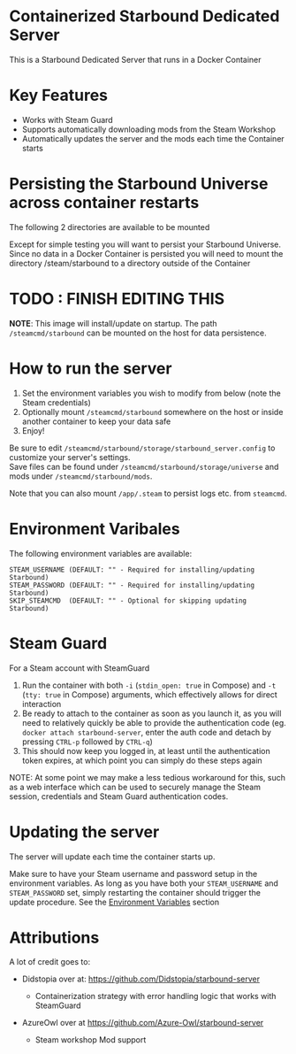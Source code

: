 # Containerized Starbound Dedicated Server
This is a Starbound Dedicated Server that runs in a Docker Container

# Key Features
- Works with Steam Guard
- Supports automatically downloading mods from the Steam Workshop
- Automatically updates the server and the mods each time the Container starts

# Persisting the Starbound Universe across container restarts
The following 2 directories are available to be mounted


Except for simple testing you will want to persist your Starbound Universe. 
Since no data in a Docker Container is persisted you will need to mount the directory /steam/starbound to a directory outside of the Container


# TODO : FINISH EDITING THIS


**NOTE**: This image will install/update on startup. The path ```/steamcmd/starbound``` can be mounted on the host for data persistence.

# How to run the server
1. Set the environment variables you wish to modify from below (note the Steam credentials)
2. Optionally mount ```/steamcmd/starbound``` somewhere on the host or inside another container to keep your data safe
3. Enjoy!

Be sure to edit `/steamcmd/starbound/storage/starbound_server.config` to customize your server's settings.  
Save files can be found under `/steamcmd/starbound/storage/universe` and mods under `/steamcmd/starbound/mods`.

Note that you can also mount `/app/.steam` to persist logs etc. from `steamcmd`.

# Environment Varibales

The following environment variables are available:
```
STEAM_USERNAME (DEFAULT: "" - Required for installing/updating Starbound)
STEAM_PASSWORD (DEFAULT: "" - Required for installing/updating Starbound)
SKIP_STEAMCMD  (DEFAULT: "" - Optional for skipping updating Starbound)
```

# Steam Guard

For a Steam account with SteamGuard

1. Run the container with both `-i` (`stdin_open: true` in Compose) and `-t` (`tty: true` in Compose) arguments, which effectively allows for direct interaction
2. Be ready to attach to the container as soon as you launch it, as you will need to relatively quickly be able to provide the authentication code (eg. `docker attach starbound-server`, enter the auth code and detach by pressing `CTRL-p` followed by `CTRL-q`)
3. This should now keep you logged in, at least until the authentication token expires, at which point you can simply do these steps again

NOTE: At some point we may make a less tedious workaround for this, such as a web interface which can be used to securely manage the Steam session, credentials and Steam Guard authentication codes.

# Updating the server
The server will update each time the container starts up.

Make sure to have your Steam username and password setup in the environment variables.
As long as you have both your `STEAM_USERNAME` and `STEAM_PASSWORD` set, simply restarting the container should trigger the update procedure.
See the [Environment Variables](#environment-varibales) section

# Attributions
A lot of credit goes to:
- Didstopia over at: https://github.com/Didstopia/starbound-server
  - Containerization strategy with error handling logic that works with SteamGuard

- AzureOwl over at https://github.com/Azure-Owl/starbound-server
   - Steam workshop Mod support
